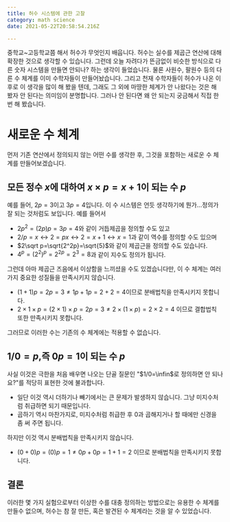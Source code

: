 ```yaml
---
title: 허수 시스템에 관한 고찰
category: math science
date: 2021-05-22T20:58:54.216Z

---
```


중학교~고등학교쯤 해서 허수가 무엇인지 배웁니다. 허수는 실수를 제곱근 연산에 대해 확장한 것으로 생각할 수 있습니다. 그런데 오늘 자려다가 뜬금없이 비슷한 방식으로 다른 숫자 시스템을 만들면 안되나? 하는 생각이 들었습니다. 물론 사원수, 팔원수 등의 다른 수 체계를 이미 수학자들이 만들어놨습니다. 그리고 천재 수학자들이 허수가 나온 이후로 이 생각을 많이 해 봤을 텐데, 그래도 그 외에 마땅한 체계가 안 나왔다는 것은 해 봤자 안 된다는 의미임이 분명합니다. 그러나 안 된다면 왜 안 되는지 궁금해서 직접 한 번 해 봤습니다.

# 새로운 수 체계

먼저 기존 연산에서 정의되지 않는 어떤 수를 생각한 후, 그것을 포함하는 새로운 수 체계를 만들어보겠습니다.

## 모든 정수 $x$에 대하여 $x\times p=x+1$이 되는 수 $p$

예를 들어, $2p=3$이고 $3p=4$입니다. 이 수 시스템은 언듯 생각하기에 뭔가...정의가 잘 되는 것처럼도 보입니다. 예를 들어서

- $2p^2=(2p)p=3p=4$와 같이 거듭제곱을 정의할 수도 있고
- $2/p=x\leftrightarrow2=px\leftrightarrow 2=x+1\leftrightarrow x=1$과 같이 역수를 정의할 수도 있으며
- $2\sqrt p=\sqrt{2^2p}=\sqrt{5}$와 같이 제곱근을 정의할 수도 있습니다.
- $4^p=(2^2)^p=2^{2p}=2^3=8$과 같이 지수도 정의가 됩니다.

그런데 아마 제곱근 즈음에서 이상함을 느끼셨을 수도 있겠습니다만, 이 수 체계는 여러가지 중요한 성질들을 만족시키지 않습니다.

- $(1+1)p=2p=3\not=1p+1p=2+2=4$이므로 분배법칙을 만족시키지 못합니다.
- $2\times1\times p=(2\times1)\times p=2p=3\not=2\times(1\times p)=2\times2=4$ 이므로 결합법칙 또한 만족시키지 못합니다.

그러므로 이러한 수는 기존의 수 체계에는 적용할 수 없습니다.

## $1/0=p$,즉 $0p=1$이 되는 수 $p$

사실 이것은 극한을 처음 배우면 나오는 단골 질문인 "$1/0=\infin$로 정의하면 안 되나요?"를 적당히 표현한 것에 불과합니다.

- 일단 이것 역시 더하기나 빼기에서는 큰 문제가 발생하지 않습니다. 그냥 미지수처럼 취급하면 되기 때문입니다.
- 곱하기 역시 마찬가지로, 미지수처럼 취급한 후 0과 곱해지거나 할 때에만 신경을 좀 써 주면 됩니다.

하지만 이것 역시 분배법칙을 만족시키지 않습니다.

- $(0+0)p=(0)p=1\not =0p+0p=1+1=2$ 이므로 분배법칙을 만족시키지 못합니다.

## 결론

이러한 몇 가지 실험으로부터 이상한 수를 대충 정의하는 방법으로는 유용한 수 체계를 만들수 없으며, 허수는 참 잘 만든, 혹은 발견된 수 체계라는 것을 알 수 있었습니다.